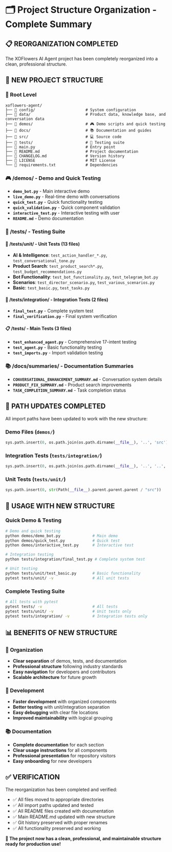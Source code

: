 # 🗂️ Project Structure Organization - Complete Summary

## 📋 **REORGANIZATION COMPLETED**

The XOFlowers AI Agent project has been completely reorganized into a clean, professional structure.

## 🎯 **NEW PROJECT STRUCTURE**

### **📁 Root Level**
```
xoflowers-agent/
├── 📁 config/                      # System configuration
├── 📁 data/                        # Product data, knowledge base, and conversation data
├── 📁 demos/                       # 🎮 Demo scripts and quick testing
├── 📁 docs/                        # 📚 Documentation and guides
├── 📁 src/                         # 💻 Source code
├── 📁 tests/                       # 🧪 Testing suite
├── 📄 main.py                      # Entry point
├── 📄 README.md                    # Project documentation
├── 📄 CHANGELOG.md                 # Version history
├── 📄 LICENSE                      # MIT License
└── 📄 requirements.txt             # Dependencies
```

### **🎮 /demos/ - Demo and Quick Testing**
- **`demo_bot.py`** - Main interactive demo
- **`live_demo.py`** - Real-time demo with conversations
- **`quick_test.py`** - Quick functionality testing
- **`quick_validation.py`** - Quick component validation
- **`interactive_test.py`** - Interactive testing with user
- **`README.md`** - Demo documentation

### **🧪 /tests/ - Testing Suite**

#### **🔬 /tests/unit/ - Unit Tests (13 files)**
- **AI & Intelligence**: `test_action_handler_*.py`, `test_conversational_tone.py`
- **Product Search**: `test_product_search*.py`, `test_budget_recommendations.py`
- **Bot Functionality**: `test_bot_functionality.py`, `test_telegram_bot.py`
- **Scenarios**: `test_director_scenario.py`, `test_various_scenarios.py`
- **Basic**: `test_basic.py`, `test_tasks.py`

#### **🔄 /tests/integration/ - Integration Tests (2 files)**
- **`final_test.py`** - Complete system test
- **`final_verification.py`** - Final system verification

#### **📋 /tests/ - Main Tests (3 files)**
- **`test_enhanced_agent.py`** - Comprehensive 17-intent testing
- **`test_agent.py`** - Basic functionality testing
- **`test_imports.py`** - Import validation testing

### **📚 /docs/summaries/ - Documentation Summaries**
- **`CONVERSATIONAL_ENHANCEMENT_SUMMARY.md`** - Conversation system details
- **`PRODUCT_FIX_SUMMARY.md`** - Product search improvements
- **`TASK_COMPLETION_SUMMARY.md`** - Task completion status

## 🔧 **PATH UPDATES COMPLETED**

All import paths have been updated to work with the new structure:

### **Demo Files** (`demos/`)
```python
sys.path.insert(0, os.path.join(os.path.dirname(__file__), '..', 'src'))
```

### **Integration Tests** (`tests/integration/`)
```python
sys.path.insert(0, os.path.join(os.path.dirname(__file__), '..', '..', 'src'))
```

### **Unit Tests** (`tests/unit/`)
```python
sys.path.insert(0, str(Path(__file__).parent.parent.parent / "src"))
```

## 🚀 **USAGE WITH NEW STRUCTURE**

### **Quick Demo & Testing**
```bash
# Demo and quick testing
python demos/demo_bot.py              # Main demo
python demos/quick_test.py            # Quick test
python demos/interactive_test.py      # Interactive test

# Integration testing
python tests/integration/final_test.py # Complete system test

# Unit testing
python tests/unit/test_basic.py       # Basic functionality
pytest tests/unit/ -v                 # All unit tests
```

### **Complete Testing Suite**
```bash
# All tests with pytest
pytest tests/ -v                      # All tests
pytest tests/unit/ -v                 # Unit tests only
pytest tests/integration/ -v          # Integration tests only
```

## 📊 **BENEFITS OF NEW STRUCTURE**

### **🎯 Organization**
- **Clear separation** of demos, tests, and documentation
- **Professional structure** following industry standards
- **Easy navigation** for developers and contributors
- **Scalable architecture** for future growth

### **🔧 Development**
- **Faster development** with organized components
- **Better testing** with unit/integration separation
- **Easy debugging** with clear file locations
- **Improved maintainability** with logical grouping

### **📚 Documentation**
- **Complete documentation** for each section
- **Clear usage instructions** for all components
- **Professional presentation** for repository visitors
- **Easy onboarding** for new developers

## ✅ **VERIFICATION**

The reorganization has been completed and verified:
- ✅ All files moved to appropriate directories
- ✅ All import paths updated and tested
- ✅ All README files created with documentation
- ✅ Main README.md updated with new structure
- ✅ Git history preserved with proper renames
- ✅ All functionality preserved and working

**🎉 The project now has a clean, professional, and maintainable structure ready for production use!**
